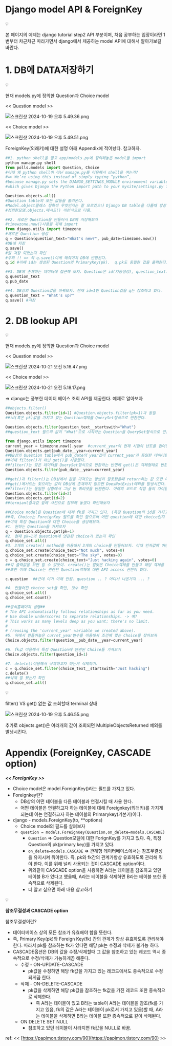 # Django model API & ForeignKey

<aside>
💡

본 페이지의 예제는 django tutorial step2 API 부분이며, 처음 공부하는 입장이라면 1번부터 차근차근 따라가면서 django에서 제공하는 model API에 대해서 알아가보길 바란다. 

</aside>

# 1. DB에 DATA저장하기

<aside>
💡

현재 models.py에 정의한 Question과 Choice model

 << Question model >>

![스크린샷 2024-10-19 오후 5.49.36.png](Django%20model%20API%20&%20ForeignKey%20124a18d08ab080aeaa43fce3d749db12/%25E1%2584%2589%25E1%2585%25B3%25E1%2584%258F%25E1%2585%25B3%25E1%2584%2585%25E1%2585%25B5%25E1%2586%25AB%25E1%2584%2589%25E1%2585%25A3%25E1%2586%25BA_2024-10-19_%25E1%2584%258B%25E1%2585%25A9%25E1%2584%2592%25E1%2585%25AE_5.49.36.png)

<< Choice model >> 

![스크린샷 2024-10-19 오후 5.49.51.png](Django%20model%20API%20&%20ForeignKey%20124a18d08ab080aeaa43fce3d749db12/%25E1%2584%2589%25E1%2585%25B3%25E1%2584%258F%25E1%2585%25B3%25E1%2584%2585%25E1%2585%25B5%25E1%2586%25AB%25E1%2584%2589%25E1%2585%25A3%25E1%2586%25BA_2024-10-19_%25E1%2584%258B%25E1%2585%25A9%25E1%2584%2592%25E1%2585%25AE_5.49.51.png)

ForeignKey(외래키)에 대한 설명 아래 Appendix에 적어놨다. 참고하자. 

</aside>

```python
##1. python shell을 열고 app/models.py에 정의해놓은 model들 import
python manage.py shell 
from polls.models import Question, Choice
#이때 왜 python shell이 아닌 manage.py를 이용해서 shell을 여는가? 
#=> We’re using this instead of simply typing “python”, 
#because manage.py sets the DJANGO_SETTINGS_MODULE environment variable, 
#which gives Django the Python import path to your mysite/settings.py file.

Question.objects.all()
#Question table의 모든 값들을 불러온다.
#Model.object클래스 정확히 무엇인지는 잘 모르겠으나 Django DB table을 다룰때 항상
#정의한모델.objects.메서드() 이런식으로 다룸. 

##2. 새로운 Question을 만들어서 DB에 저장해보자
#timewzone.now()사용을 위해 import
from django.utils import timezone
#새로운 Question 생성  
q = Question(question_text="What's new?", pub_date=timezone.now())
#DB에 저장
q.save() 
#잘 저장 되었는지 확인 
#주의 !! => 꼭 q.save()이케 해줘야지 DB에 반영된다.
q.id #이때 id는 생성된 Question의 PrimaryKey(pk).  q.pk도 동일한 값을 출력한다.

##3. DB에 존재하는 데이터에 접근해 보자. Question은 id(자동생성), question_text와 pub_date 이렇게 3개의 필드가 있다.
q.question_text
q.pub_date

##4. DB상의 Question값을 바꿔보자. 현재 id=1인 Question값을 q는 참조하고 있다. 
q.question_text = "What's up?"
q.save() #저장 
```

# 2. DB lookup API

<aside>
💡

현재 models.py에 정의한 Question과 Choice model

 << Question model >>

![스크린샷 2024-10-21 오전 5.16.47.png](Django%20model%20API%20&%20ForeignKey%20124a18d08ab080aeaa43fce3d749db12/%25E1%2584%2589%25E1%2585%25B3%25E1%2584%258F%25E1%2585%25B3%25E1%2584%2585%25E1%2585%25B5%25E1%2586%25AB%25E1%2584%2589%25E1%2585%25A3%25E1%2586%25BA_2024-10-21_%25E1%2584%258B%25E1%2585%25A9%25E1%2584%258C%25E1%2585%25A5%25E1%2586%25AB_5.16.47.png)

 << Choice model >>

![스크린샷 2024-10-21 오전 5.18.17.png](Django%20model%20API%20&%20ForeignKey%20124a18d08ab080aeaa43fce3d749db12/%25E1%2584%2589%25E1%2585%25B3%25E1%2584%258F%25E1%2585%25B3%25E1%2584%2585%25E1%2585%25B5%25E1%2586%25AB%25E1%2584%2589%25E1%2585%25A3%25E1%2586%25BA_2024-10-21_%25E1%2584%258B%25E1%2585%25A9%25E1%2584%258C%25E1%2585%25A5%25E1%2586%25AB_5.18.17.png)

</aside>

⇒ django는 풍부한 데이터 베이스 조회 API를 제공한다. 예제로 알아보자  

```python
##objects.filter()
Question.objects.filter(id=1) #Question.objects.filter(pk=1)과 동일
##id(혹은 pk)값을 가지고 있는 Question객체를 QuerySet형식으로 반환한다.

Question.objects.filter(question_text__startswith="What")
##question_text 필드의 값이 "What"으로 시작하는 Question을 QuerySet형식으로 반환한다.

from django.utils import timezone
current_year = timezone.now().year  #current_year의 현재 시점의 년도를 집어넣는다. 
Question.objects.get(pub_date__year=current_year) 
##DB상의 Question table에서 pub_date의 year값이 current_year과 동일한 데이터를 가져온다.
##이때 filter()가 아닌 get()을 사용했다. 
##filter()는 찾은 데이터를 QuerySet형식으로 반환하는 반면에 get()은 객체형태로 반환한다. 직접 확인해 보자
Question.objects.filter(pub_date__year=current_year)

##get()과 filter()는 DB상에서 값을 가져오는 방법이 잘못됐을때 return하는 값 또한 다르다. 
##get()메서드는 찾으려는 값이 DB상에 존재하지 않으면 DoesNotExist예외를 발생시킨다. 
##filter()는 동일한 상황에서 그냥 빈 쿼리셋을 반환한다. 아래의 코드로 직접 둘의 차이를 확인해 보자
Question.objects.filter(id=2)
Question.objects.get(id=2)
##termianl결과값 밑에 사진으로 첨부해 놓겠다 확인해보자

##Choice model은 Question에 대해 fk를 가지고 있다. (특정 Question의 id를 가지고 있다.)
##즉, Choice는 ForeignKey 필드를 확인 함으로써 어떤 question에 대한 choice인지 판단할 수 있다.
##이제 특정 Question에 대한 Choice를 생성해보자.
#1. 원하는 Question을 가져오자
q = Question.objects.get(pk=1)
#2. 현재 pk=1의 Question에 연관된 choice가 있는지 확인
q.choice_set.all()
#3. 3개의 create() method를 이용해서 3개의 choice를 만들어보자. 이때 인자값에 어떤 값들이 들어가야 하는지는 Choice model field를 확인.
q.choice_set.create(choice_text="Not much", votes=0)
q.choice_set.create(choice_text="The sky", votes=0)
c = q.choice_set.create(choice_text="Just hacking again", votes=0)
##각 출력값을 보면 알 수 있듯이. create()는 알맞은 Choice객체를 만들고 해당 객체를 리턴한다.
##또한 이때 Choice는 관련된 Question객체에 대한 API access 권한이 있다.

c.question  ##근데 이거 이해 안됨. question .. ? 어디서 나온거지 ... ? 

#4. 만들어진 choice_set들 확인, 갯수 확인
q.choice_set.all()
q.choice_set.count()

##공식홈페이지 설명## 
# The API automatically follows relationships as far as you need.
# Use double underscores to separate relationships. -> 예?
# This works as many levels deep as you want; there's no limit.
# 
# (reusing the 'current_year' variable we created above).
#5. 위에서 만들어놓은 curret_year변수를 이용해서 조건에 맞는 Choice를 찾아보자 
Choice.objects.filter(question__pub_date__year=current_year)

#6. fk값 이용해서 특정 Question에 연관된 Choice들 가져오기
Choice.objects.filter(question_id=1) 

#7. delete()이용해서 삭제하고자 하는거 삭제하기.
c = q.choice_set.filter(choice_text__startswith="Just hacking")
c.delete()
##삭제 잘 됐는지 확인 
q.choice_set.all()

```

<aside>
💡

filter() VS get() 없는 값 조회할때 terminal 상태

![스크린샷 2024-10-19 오후 5.46.55.png](Django%20model%20API%20&%20ForeignKey%20124a18d08ab080aeaa43fce3d749db12/%25E1%2584%2589%25E1%2585%25B3%25E1%2584%258F%25E1%2585%25B3%25E1%2584%2585%25E1%2585%25B5%25E1%2586%25AB%25E1%2584%2589%25E1%2585%25A3%25E1%2586%25BA_2024-10-19_%25E1%2584%258B%25E1%2585%25A9%25E1%2584%2592%25E1%2585%25AE_5.46.55.png)

추가로 objects.get()은 여러개의 값이 조회되면 MultipleObjectsReturned 예외를 발생시킨다. 

</aside>

# Appendix (ForeignKey, CASCADE option)

***<< ForeignKey >>***

- Choice model은 model.ForeignKey()라는 필드를 가지고 있다.
- Foreignkey란?
    - DB상의 어떤 테이블을 다른 테이블과 연결시킬 때 사용 한다.
    - 어떤 테이블은 연결하고자 하는 테이블에 대해 Foreignkey(외래키)를 가지게 되는데 이는 연결하고자 하는 테이블의 Primarykey(기본키)이다.
- django - models.ForeignKey(to, **options)
    - Choice model의 필드를 살펴보자
    - `question = models.ForeignKey(Question,on_delete=models.CASCADE)`
        - `Question` ⇒  Question모델에 대한 ForignKey를 가지고 있다. 즉, 특정 Question의 pk(primary key)를 가지고 있다.
        - `on_delete=models.CASCADE`  ⇒ 관계형 데이터베이스에서는 참조무결성을 유지시켜 줘야한다.  즉, pk와 fk간의 관계가항상 유효하도록 관리해 줘야 한다. 이를 위해 널리 사용되는 것이 CASCADE option이다.
        - 위와같이 CASCADE option을 사용하면 A라는 테이블을 참조하고 있던 테이블 B가 있다고 했을때, A라는 테이블을 삭제하면 B라는 테이블 또한 종속적으로 삭제된다.
        - 더 알고 싶으면 아래 내용 참고하기

<aside>
💡

**참조무결성과 CASCADE option**

참조무결성이란?

- 데이터베이스 상의 모든 참조가 유효해야 함을 뜻한다.
- 즉, Primary Key(pk)와 Foreign Key(fk) 간의 관계가 항상 유효하도록 관리해야 한다. 따라서 pk를 참조하는 fk가 있다면 해당 pk는 수정과 삭제가 불가능 하다.
- CASCADE옵션은 DB의 값을 수정/삭제할때 그 값을 참조하고 있는 레코드 역시 종속적으로 수정/삭제가 가능하게끔 해준다.
    - 수정 - ON-UPDATE-CASCADE
        - pk값을 수정하면 해당 fk값을 가지고 있는 레코드에서도 종속적으로 수정 되게끔 한다.
    - 삭제 - ON-DELETE-CASCADE
        - pk값을 삭제하면 해당 pk값을 참조하는 fk값을 가진 레코드 또한 종속적으로 삭제한다.
            - 즉 A라는 테이블이 있고 B라는 table이 A라는 테이블을 참조(fk를 가지고 있음, fk의 값은 A라는 테이블이 pk로서 가지고 있음)할 때, A라는 테이블을 삭제하면 B라는 테이블 또한 종속적으로 같이 삭제된다.
    - ON DELETE SET NULL
        - 참조하고 있던 테이블이 사라지면 fk값을 NULL로 바꿈.
</aside>

ref: << [https://papimon.tistory.com/90](https://papimon.tistory.com/90) >>